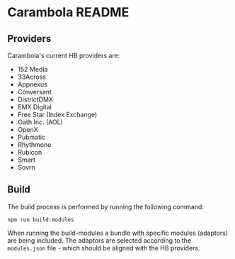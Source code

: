 # Carambola README

## Providers

Carambola's current HB providers are:

* 152 Media
* 33Across
* Appnexus
* Conversant
* DistrictDMX
* EMX Digital
* Free Star (Index Exchange)
* Oath Inc. (AOL)
* OpenX 
* Pubmatic
* Rhythmone
* Rubicon
* Smart
* Sovrn

## Build

The build process is performed by running the following command:

`npm run build:modules`

When running the build-modules a bundle with specific modules (adaptors) are being included.
The adaptors are selected according to the `modules.json` file - which should be aligned 
with the HB providers.
